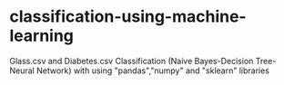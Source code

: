 # classification-using-machine-learning
Glass.csv and Diabetes.csv Classification (Naive Bayes-Decision Tree-Neural Network) with using "pandas","numpy" and "sklearn" libraries
